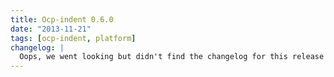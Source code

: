 ```yaml
---
title: Ocp-indent 0.6.0
date: "2013-11-21"
tags: [ocp-indent, platform]
changelog: |
  Oops, we went looking but didn't find the changelog for this release 🙈
---
```

